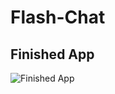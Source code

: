 # Flash-Chat

## Finished App
![Finished App](https://github.com/londonappbrewery/Images/blob/master/Flash%20Chat.gif)


